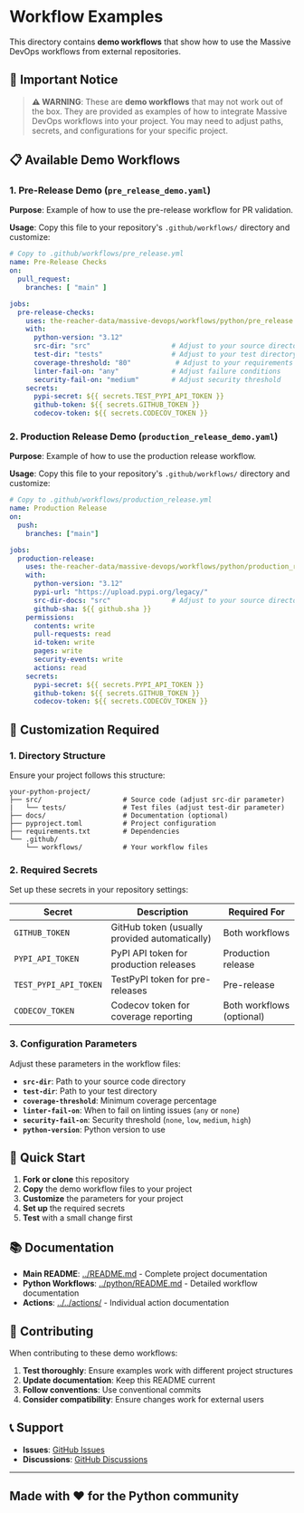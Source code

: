 # Workflow Examples

This directory contains **demo workflows** that show how to use the Massive DevOps workflows from external repositories.

## 🚨 Important Notice

> **⚠️ WARNING**: These are **demo workflows** that may not work out of the box. They are provided as examples of how to integrate Massive DevOps workflows into your project. You may need to adjust paths, secrets, and configurations for your specific project.

## 📋 Available Demo Workflows

### 1. Pre-Release Demo (`pre_release_demo.yaml`)

**Purpose**: Example of how to use the pre-release workflow for PR validation.

**Usage**: Copy this file to your repository's `.github/workflows/` directory and customize:

```yaml
# Copy to .github/workflows/pre_release.yml
name: Pre-Release Checks
on:
  pull_request:
    branches: [ "main" ]

jobs:
  pre-release-checks:
    uses: the-reacher-data/massive-devops/workflows/python/pre_release.yml@v1
    with:
      python-version: "3.12"
      src-dir: "src"                    # Adjust to your source directory
      test-dir: "tests"                 # Adjust to your test directory
      coverage-threshold: "80"           # Adjust to your requirements
      linter-fail-on: "any"             # Adjust failure conditions
      security-fail-on: "medium"        # Adjust security threshold
    secrets:
      pypi-secret: ${{ secrets.TEST_PYPI_API_TOKEN }}
      github-token: ${{ secrets.GITHUB_TOKEN }}
      codecov-token: ${{ secrets.CODECOV_TOKEN }}
```

### 2. Production Release Demo (`production_release_demo.yaml`)

**Purpose**: Example of how to use the production release workflow.

**Usage**: Copy this file to your repository's `.github/workflows/` directory and customize:

```yaml
# Copy to .github/workflows/production_release.yml
name: Production Release
on:
  push:
    branches: ["main"]

jobs:
  production-release:
    uses: the-reacher-data/massive-devops/workflows/python/production_release.yml@v1
    with:
      python-version: "3.12"
      pypi-url: "https://upload.pypi.org/legacy/"
      src-dir-docs: "src"               # Adjust to your source directory
      github-sha: ${{ github.sha }}
    permissions:
      contents: write
      pull-requests: read
      id-token: write
      pages: write
      security-events: write
      actions: read
    secrets:
      pypi-secret: ${{ secrets.PYPI_API_TOKEN }}
      github-token: ${{ secrets.GITHUB_TOKEN }}
      codecov-token: ${{ secrets.CODECOV_TOKEN }}
```

## 🔧 Customization Required

### 1. Directory Structure

Ensure your project follows this structure:

```text
your-python-project/
├── src/                    # Source code (adjust src-dir parameter)
|   └── tests/              # Test files (adjust test-dir parameter)
├── docs/                   # Documentation (optional)
├── pyproject.toml          # Project configuration
├── requirements.txt        # Dependencies
└── .github/
    └── workflows/          # Your workflow files
```

### 2. Required Secrets

Set up these secrets in your repository settings:

| Secret | Description | Required For |
|--------|-------------|--------------|
| `GITHUB_TOKEN` | GitHub token (usually provided automatically) | Both workflows |
| `PYPI_API_TOKEN` | PyPI API token for production releases | Production release |
| `TEST_PYPI_API_TOKEN` | TestPyPI token for pre-releases | Pre-release |
| `CODECOV_TOKEN` | Codecov token for coverage reporting | Both workflows (optional) |

### 3. Configuration Parameters

Adjust these parameters in the workflow files:

- **`src-dir`**: Path to your source code directory
- **`test-dir`**: Path to your test directory
- **`coverage-threshold`**: Minimum coverage percentage
- **`linter-fail-on`**: When to fail on linting issues (`any` or `none`)
- **`security-fail-on`**: Security threshold (`none`, `low`, `medium`, `high`)
- **`python-version`**: Python version to use

## 🚀 Quick Start

1. **Fork or clone** this repository
2. **Copy** the demo workflow files to your project
3. **Customize** the parameters for your project
4. **Set up** the required secrets
5. **Test** with a small change first

## 📚 Documentation

- **Main README**: [../README.md](../README.md) - Complete project documentation
- **Python Workflows**: [../python/README.md](../python/README.md) - Detailed workflow documentation
- **Actions**: [../../actions/](../../actions/) - Individual action documentation

## 🤝 Contributing

When contributing to these demo workflows:

1. **Test thoroughly**: Ensure examples work with different project structures
2. **Update documentation**: Keep this README current
3. **Follow conventions**: Use conventional commits
4. **Consider compatibility**: Ensure changes work for external users

## 📞 Support

- **Issues**: [GitHub Issues](https://github.com/the-reacher-data/massive-devops/issues)
- **Discussions**: [GitHub Discussions](https://github.com/the-reacher-data/massive-devops/discussions)

---

## Made with ❤️ for the Python community
